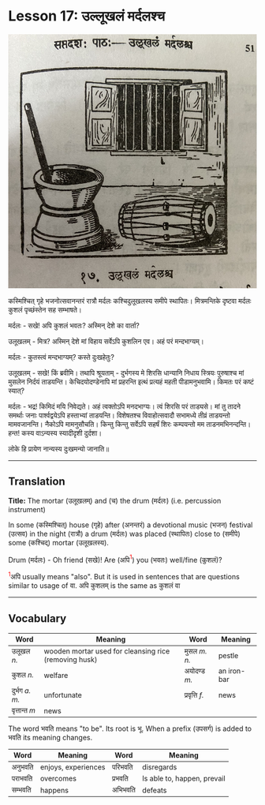 # Lesson 17: उल्लूखलं मर्दलश्च

![picture of mortar and drum](./images/r1l17.jpg)

कस्मिश्चित् गृहे भजनोत्सवानन्तरं रात्रौ मर्दलः कश्चिदुलूखलस्य समीपे स्थापितः।  मित्रमन्तिके दृष्टवा मर्दलः कुशलं पृच्छंस्तेन सह सम्भाषते।

मर्दलः - सखे! अपि कुशलं भवतः? अस्मिन् देशे का वार्ता?

उलूखलम् - मित्र? अस्मिन् देशे मां विहाय सर्वेऽपि कुशलिन एव। अहं परं मन्दभाग्यम्।

मर्दलः - कुतस्त्वं मन्दभाग्यम्? कस्ते दुःखहेतुः?

उलूखलम् - सखे! किं ब्रवीमि। तथापि श्रूयताम् - दुर्भगस्य मे शिरसि धान्यानि निधाय स्त्रियः पुरुषाश्च मां मुसलेन निर्दयं ताडयन्ति। केचिदयोदण्डेनापि मां प्रहरन्ति इत्थं प्रत्यहं महती पीडामनुभवामि। किमतः परं कष्टं स्यात्?

मर्दलः - भद्र! किमिदं मयि निवेद्यते। अहं त्वक्तोऽपि मनदभाग्यः। त्वं शिरसि परं ताड्यसे। मां तु तादने समर्थाः जनाः पार्श्वद्वयेऽपि हस्ताभ्यां ताडयन्ति। विशेषतश्च विवाहोत्सवादौ सभामध्ये तीव्रं ताडयन्तो मामवजानन्ति। नैकोऽपि मामनुसौचति। किन्तु किन्तु सर्वेऽपि सहर्षं शिरः कम्पयन्तो मम ताडनमभिनन्दन्ति। हन्त! कस्य वाऽन्यस्य स्यादीदृशी दुर्दशा।

लोके हि प्रायेण नान्यस्य दुःखमन्यो जानाति॥

---

## Translation

**Title:** The mortar (उलूखलम्) and (च) the drum (मर्दलः) (i.e. percussion instrument) 

In some (कस्मिश्चित्) house (गृहे) after (अनन्तरं) a devotional music (भजन) festival (उत्सव) in the night (रात्रौ) a drum (मर्दलः) was placed (स्थापितः) close to (समीपे) some (कश्चिद्) mortar (उलूखलस्य).

Drum (मर्दलः) - Oh friend (सखे)! Are (अपि<span style="color:red"><sup>1</sup></span>) you (भवतः) well/fine (कुशलं)?


<span style="color:red"><sup>1</sup></span>अपि usually means "also". But it is used in sentences that are questions similar to usage of वा. अपि कुशलम् is the same as कुशलं वा


---

## Vocabulary

| Word | Meaning | Word | Meaning |
| --- | --- | --- | --- |
| उलूखल *n.* | wooden mortar used for cleansing rice (removing husk) | मुसल *m. n.* | pestle| 
| कुशल *n.* | welfare | अयोदण्ड *m.* | an iron-bar |
| दुर्भग *a. m.* | unfortunate | प्रवृत्ति *f.* | news|
| वृत्तान्त *m* | news | | |

The word भवति means "to be". Its root is भू. When a prefix (उपसर्ग) is added to भवति its meaning changes.

| Word | Meaning | Word | Meaning |
| --- | --- | --- | --- |
| अनुभवति | enjoys, experiences | परिभवति | disregards |
| पराभवति | overcomes | प्रभवति | Is able to, happen, prevail |
| सम्भवति | happens | अभिभवति | defeats |